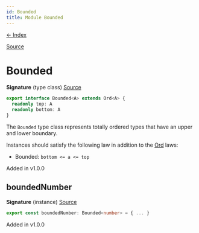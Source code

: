 ```yaml
---
id: Bounded
title: Module Bounded
---
```


[← Index](.)

[Source](https://github.com/gcanti/fp-ts/blob/master/src/Bounded.ts)

# Bounded

**Signature** (type class) [Source](https://github.com/gcanti/fp-ts/blob/master/src/Bounded.ts#L13-L16)

```ts
export interface Bounded<A> extends Ord<A> {
  readonly top: A
  readonly bottom: A
}
```

The `Bounded` type class represents totally ordered types that have an upper and lower boundary.

Instances should satisfy the following law in addition to the [Ord](./Ord.md) laws:

- Bounded: `bottom <= a <= top`

Added in v1.0.0

## boundedNumber

**Signature** (instance) [Source](https://github.com/gcanti/fp-ts/blob/master/src/Bounded.ts#L22-L26)

```ts
export const boundedNumber: Bounded<number> = { ... }
```

Added in v1.0.0
